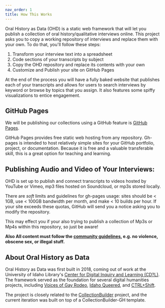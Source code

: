 ```yaml
---
nav_order: 1
title: How This Works
---
```


Oral History as Data (OHD) is a static web framework that will let you publish a collection of oral history/qualitative interviews online. This project asks you to copy a working repository of interviews and replace them with your own. To do that, you'll follow these steps: 

1. Transform your interview text into a spreadsheet 
2. Code sections of your transcripts by subject
3. Copy the OHD repository and replace its contents with your own
2. Customize and Publish your site on GitHub Pages 

At the end of the process you will have a fully baked website that publishes each of your transcripts and allows for users to search interviews by keyword or browse by topics that you assign. It also features some spiffy visualizations to entice engagement. 

## GitHub Pages 

We will be publishing our collections using a GitHub feature is [GitHub Pages](https://guides.github.com/features/pages/).

GitHub Pages provides free static web hosting from any repository.
Gh-pages is intended to host relatively simple sites for your GitHub portfolio, project, or documentation.
Because it is free and a valuable transferable skill, this is a great option for teaching and learning.

## Publishing Audio and Video of Your Interviews:

OHD is set up to publish and connect transcripts to videos hosted by YouTube or Vimeo, mp3 files hosted on Soundcloud, or mp3s stored locally. 

There are *soft* limits and guidelines for gh-pages usage: sites should be < 1GB, use < 100GB bandwidth per month, and make < 10 builds per hour.
If your site exceeds these quotas, GitHub will send you a notice asking you to modify the repository.

This may effect you if your also trying to publish a collection of Mp3s or Mp4s within this repository, so just be aware!

**Also All content must follow the [community guidelines](https://help.github.com/articles/github-community-guidelines/), e.g. no violence, obscene sex, or illegal stuff.**

## About Oral History as Data

Oral History as Data was first built in 2018, coming out of work at the University of Idaho Library's [Center for Digital Inquiry and Learning (CD?L)](https://cdil.lib.uidaho.edu/). 
The framework served as the foundation for several digital humanities projects, including [Voices of Gay Rodeo](https://www.voicesofgayrodeo.com/), [Idaho Queered](https://www.lib.uidaho.edu/queered/), and [CTRL+Shift](https://ctrl-shift.org/). 

The project is closely related to the [CollectionBuilder](https://collectionbuilder.github.io/) project, and the current iteration was built on top of a CollectionBuilder-GH template. 



